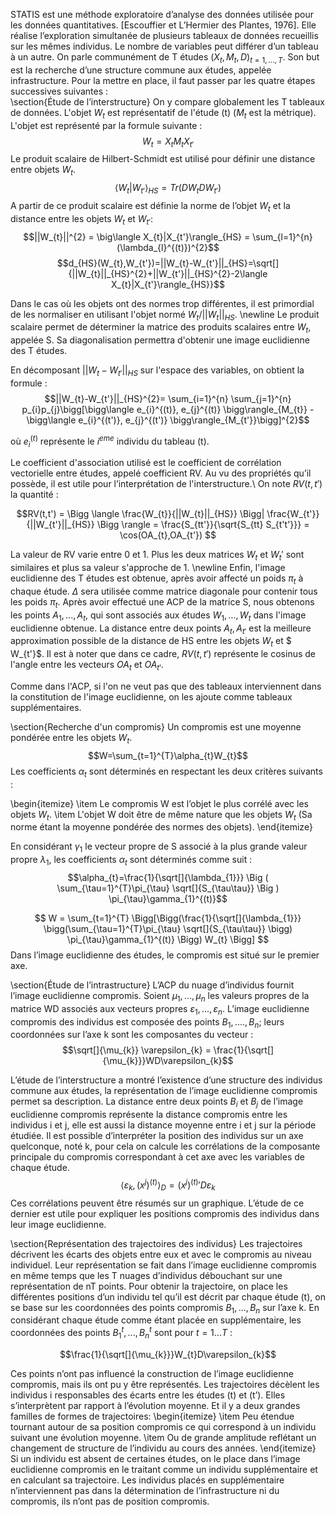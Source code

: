 STATIS est une méthode exploratoire d’analyse des données utilisée pour les données quantitatives. [Escouffier et L’Hermier des Plantes, 1976]. Elle réalise l’exploration simultanée de plusieurs tableaux de données recueillis sur les mêmes individus. Le nombre de variables peut différer d’un tableau à un autre. On parle communément de T études $(X_{t}, M_{t}, D)_{t=1,...,T}$.
  Son but est la recherche d’une structure commune aux études, appelée infrastructure. Pour la mettre en place, il faut passer par les quatre étapes successives  suivantes :  
\section{Étude de l’interstructure}
  On y compare globalement les T tableaux de données. L'objet $W_{t}$ est représentatif de l'étude (t) ($M_{t}$ est la métrique). L'objet est représenté par la formule suivante :
  $$W_{t} = X_{t}M_{t}X_{t'}$$
  Le produit scalaire de Hilbert-Schmidt est utilisé pour définir une distance entre objets $W_{t}$.
  $$\langle W_{t}|W_{t'}\rangle_{HS}=Tr(DW_{t}DW_{t'})$$
  A partir de ce produit scalaire est définie la norme de l’objet $W_{t}$ et la distance entre les objets $W_{t}$ et $W_{t'}$:
  $$||W_{t}||^{2} = \big\langle X_{t}|X_{t'}\rangle_{HS} =  \sum_{l=1}^{n} (\lambda_{l}^{(t)})^{2}$$
  $$d_{HS}(W_{t},W_{t'})=||W_{t}-W_{t'}||_{HS}=\sqrt[]{||W_{t}||_{HS}^{2}+||W_{t'}||_{HS}^{2}-2\langle X_{t}|X_{t'}\rangle_{HS}}$$

  Dans le cas où les objets ont des normes trop différentes, il est primordial de les normaliser en utilisant l'objet normé $W_{t}/||W_{t}||_{HS}$.
  \newline
  Le produit scalaire permet de déterminer la matrice des produits scalaires entre $W_{t}$, appelée S. Sa diagonalisation permettra d'obtenir une image euclidienne des T études.

  En décomposant $||W_{t}-W_{t'}||_{HS}$ sur l'espace des variables, on obtient la formule :
  $$||W_{t}-W_{t'}||_{HS}^{2}= \sum_{i=1}^{n} \sum_{j=1}^{n} p_{i}p_{j}\bigg[\bigg\langle e_{i}^{(t)}, e_{j}^{(t)} \bigg\rangle_{M_{t}} - \bigg\langle e_{i}^{(t')}, e_{j}^{(t')} \bigg\rangle_{M_{t'}}\bigg]^{2}$$

  où $e_{i}^{(t)}$ représente le $i^{eme}$ individu du tableau (t).

  Le coefficient d'association utilisé est le coefficient de corrélation vectorielle entre études, appelé coefficient RV. Au vu des propriétés qu’il possède, il est utile pour l’interprétation de l'interstructure.\\
  On note $RV(t,t')$ la quantité :

  $$RV(t,t') = \Bigg \langle \frac{W_{t}}{||W_{t}||_{HS}} \Bigg| \frac{W_{t'}}{||W_{t'}||_{HS}} \Bigg \rangle = \frac{S_{tt'}}{\sqrt{S_{tt} S_{t't'}}} = \cos(OA_{t},OA_{t'}) $$

  La valeur de RV varie entre 0 et 1. Plus les deux matrices $W_t$ et $W_t'$  sont similaires et plus sa valeur s'approche de 1.
  \newline Enfin, l'image euclidienne des T études est obtenue, après avoir affecté un poids $\pi_{t}$ à chaque étude. $\Delta$ sera utilisée comme matrice diagonale pour contenir tous les poids $\pi_{t}$. Après avoir effectué une ACP de la matrice S, nous obtenons les points $A_{1},..., A_{t}$, qui sont associés aux études $W_{1},..., W_{t}$ dans l'image euclidienne obtenue. 
  La distance entre deux points $A_{t}, A_{t'}$ est la meilleure approximation possible de la distance de HS entre les objets $W_{t}$ et  $ W_{t'}$. Il est à noter que dans ce cadre, $RV(t,t')$ représente le cosinus de l'angle entre les vecteurs $OA_{t}$ et $OA_{t'}$.

  Comme dans l'ACP, si l'on ne veut pas que des tableaux interviennent dans la constitution de l'image euclidienne, on les ajoute comme tableaux supplémentaires.


\section{Recherche d'un compromis}
  Un compromis est une moyenne pondérée entre les objets $W_{t}$.
  $$W=\sum_{t=1}^{T}\alpha_{t}W_{t}$$
  Les coefficients $\alpha_{t}$ sont déterminés en respectant les deux critères suivants : 

  \begin{itemize}
  \item Le compromis W est l’objet le plus corrélé avec les objets $W_{t}$.
  \item L'objet W doit être de même nature que les objets $W_{t}$ (Sa norme étant la moyenne pondérée des normes des objets).
  \end{itemize}

  En considérant $\gamma_{1}$ le vecteur propre de S associé à la plus grande valeur propre $\lambda_{1}$, les coefficients $\alpha_{t}$ sont déterminés comme suit :
	$$\alpha_{t}=\frac{1}{\sqrt[]{\lambda_{1}}} \Big ( \sum_{\tau=1}^{T}\pi_{\tau} \sqrt[]{S_{\tau\tau}} \Big ) \pi_{\tau}\gamma_{1}^{(t)}$$
 
 $$ W = \sum_{t=1}^{T} \Bigg[\Bigg(\frac{1}{\sqrt[]{\lambda_{1}}} \bigg(\sum_{\tau=1}^{T}\pi_{\tau} \sqrt[]{S_{\tau\tau}} \bigg) \pi_{\tau}\gamma_{1}^{(t)} \Bigg) W_{t} \Bigg] $$
  Dans l’image euclidienne des études, le compromis est situé sur le premier axe.

\section{Étude de l’intrastructure}
  L’ACP du nuage d’individus fournit l’image euclidienne compromis.
  Soient $\mu_{1},..., \mu_{n}$ les valeurs propres de la matrice WD associés aux vecteurs propres $\varepsilon_{1},..., \varepsilon_{n}$. L’image euclidienne compromis des individus est composée des points $B_{1},...., B_{n}$; leurs coordonnées sur l’axe k sont les composantes du vecteur :
  $$\sqrt[]{\mu_{k}} \varepsilon_{k} = \frac{1}{\sqrt[]{\mu_{k}}}WD\varepsilon_{k}$$
  
  L’étude de l’interstructure a montré l’existence d’une structure des individus commune aux études, la représentation de l’image euclidienne compromis permet sa description.
  La distance entre deux points $B_{i}$ et $B_{j}$ de l’image euclidienne compromis représente la distance compromis entre les individus i et j, elle est aussi la distance moyenne entre i et j sur la période étudiée.
  Il est possible d’interpréter la position des individus sur un axe quelconque, noté k, pour cela on calcule les corrélations de la composante principale du compromis correspondant à cet axe avec les variables de chaque étude.
  $$ \big \langle \varepsilon_{k}, (x^{j})^{(t)} \big \rangle_{D} = (x^{j})^{(t)} \prime D\varepsilon_{k}$$
  Ces corrélations peuvent être résumés sur un graphique. L’étude de ce dernier est utile pour expliquer les positions compromis des individus dans leur image euclidienne.

\section{Représentation des trajectoires des individus}
  Les trajectoires décrivent les écarts des objets entre eux et avec le compromis au niveau individuel. Leur représentation se fait dans l’image euclidienne compromis en même temps que les T nuages d’individus débouchant sur une représentation de nT points.
  Pour obtenir la trajectoire, on place les différentes positions d’un individu tel qu’il est décrit par chaque étude (t), on se base sur les coordonnées des points compromis $B_{1},..., B_{n}$ sur l’axe k.
  En considérant chaque étude comme étant placée en supplémentaire, les coordonnées des points $B^{t}_{1},..., B^{t}_{n}$ sont pour $t=1...T$ :
  
  $$\frac{1}{\sqrt[]{\mu_{k}}}W_{t}D\varepsilon_{k}$$
  
  Ces points n’ont pas influencé la construction de l’image euclidienne compromis, mais ils ont pu y être représentés.
  Les trajectoires décèlent les individus i responsables des écarts entre les études (t) et (t’). Elles s’interprètent par rapport à l’évolution moyenne. Et il y a deux grandes familles de formes de trajectoires:
  \begin{itemize}
  \item Peu étendue tournant autour de sa position compromis ce qui correspond à un individu suivant une évolution moyenne. 
  \item Ou de grande amplitude reflétant un changement de structure de l’individu au cours des années.
   \end{itemize}
  Si un individu est absent de certaines études, on le place dans l’image euclidienne compromis en le traitant comme un individu supplémentaire et en calculant sa trajectoire.
  Les individus placés en supplémentaire n’interviennent pas dans la détermination de l’infrastructure ni du compromis, ils n’ont pas de position compromis.